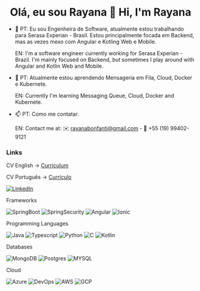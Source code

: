 <h1 align="center">Olá, eu sou Rayana 👋 Hi, I'm Rayana</h1>


- 🔭 PT: Eu sou Engenheira de Software, atualmente estou trabalhando para Serasa Experian - Brasil. Estou principalmente focada em Backend, mas as vezes mexo com Angular e Kotling Web e Mobile.

  EN: I'm a software engineer currently working for Serasa Experian - Brazil. I'm mainly focused on Backend, but sometimes I play around with Angular and Kotlin Web and Mobile.
- 🌱 PT: Atualmente estou aprendendo Mensageria em Fila, Cloud, Docker e Kubernete.

  EN: Currently I'm learning Messaging Queue, Cloud, Docker and Kubernete.
- 📫 PT: Como me contatar.

  EN: Contact me at: ✉️ rayanabonfanti@gmail.com - 📱 +55 (19) 99402-9121


<h3>Links</h3>

CV English -> [Curriculum](https://docs.google.com/document/d/13tcsns6ikSWKctVm5xCmHyzFiiWxHMVo/edit?usp=sharing&ouid=115083074598686078110&rtpof=true&sd=true) 

CV Português -> [Currículo](https://docs.google.com/document/d/16n8WWCpRO6YENOJ-oAqyzpPDYNZSMgIY/edit?usp=sharing&ouid=115083074598686078110&rtpof=true&sd=true)

[![LinkedIn](https://img.shields.io/badge/linkedin-%230077B5.svg?style=for-the-badge&logo=linkedin&logoColor=white)](https://www.linkedin.com/in/rayana-r-bonfanti-103994156/)

Frameworks

![SpringBoot](https://img.shields.io/badge/Spring%20Boot-6DB33F.svg?style=for-the-badge&logo=Spring-Boot&logoColor=white)
![SpringSecurity](https://img.shields.io/badge/Spring%20Security-6DB33F.svg?style=for-the-badge&logo=Spring-Security&logoColor=white)
![Angular](https://img.shields.io/badge/Angular-DD0031?style=for-the-badge&logo=angular&logoColor=white)
![Ionic](https://img.shields.io/badge/Ionic-3880FF?style=for-the-badge&logo=ionic&logoColor=white)


Programming Languages

![Java](https://img.shields.io/badge/java-%23ED8B00.svg?style=for-the-badge&logo=openjdk&logoColor=white)
![Typescript](https://img.shields.io/badge/TypeScript-007ACC?style=for-the-badge&logo=typescript&logoColor=white)
![Python](https://img.shields.io/badge/python-3670A0?style=for-the-badge&logo=python&logoColor=ffdd54)
![C](https://img.shields.io/badge/c-%2300599C.svg?style=for-the-badge&logo=c&logoColor=white)
![Kotlin](https://img.shields.io/badge/Kotlin-0095D5?&style=for-the-badge&logo=kotlin&logoColor=white)

Databases

![MongoDB](https://img.shields.io/badge/MongoDB-4EA94B?style=for-the-badge&logo=mongodb&logoColor=white)
![Postgres](https://img.shields.io/badge/postgres-%23316192.svg?style=for-the-badge&logo=postgresql&logoColor=white)
![MYSQL](https://img.shields.io/badge/MySQL-4479A1.svg?style=for-the-badge&logo=MySQL&logoColor=white)

Cloud

![Azure](https://img.shields.io/badge/Amazon_AWS-232F3E?style=for-the-badge&logo=amazon-aws&logoColor=white)
![DevOps](https://img.shields.io/badge/Azure_DevOps-0078D7?style=for-the-badge&logo=azure-devops&logoColor=white)
![AWS](https://img.shields.io/badge/Microsoft_Azure-0089D6?style=for-the-badge&logo=microsoft-azure&logoColor=white)
![GCP](https://img.shields.io/badge/Google_Cloud-4285F4?style=for-the-badge&logo=google-cloud&logoColor=white)
